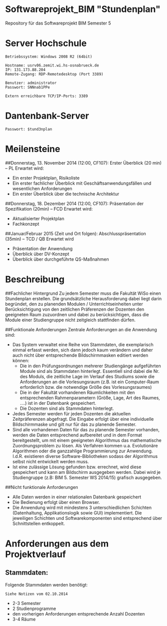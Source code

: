 Softwareprojekt_BIM "Stundenplan"
===================
Repository für das Softwareprojekt BIM Semester 5

Server Hochschule
================
	Betriebssystem: Windows 2008 R2 (64bit)

	Hostname: usrv06.zemit.wi.hs-osnabrueck.de
	IP: 131.173.88.204
	Remote-Zugang: RDP-Remotedesktop (Port 3389)

	Benutzer: administrator
	Passwort: SNNnab1PPe
	
	Extern erreichbare TCP/IP-Ports: 3389

Dantenbank-Server
=================
	Passwort: $tund3nplan
	
	
Meilensteine
=============
##Donnerstag, 13. November 2014 (12:00, CF107): Erster Überblick (20 min) – PL
Erwartet wird:
- Ein erster Projektplan, Risikoliste
- Ein erster fachlicher Überblick mit Geschäftsanwendungsfällen und wesentlichen Anforderungen
- Ein erster Überblick über die technische Architektur

##Donnerstag, 18. Dezember 2014 (12:00, CF107): Präsentation der Spezifikation (20min) – FCD
Erwartet wird:
- Aktualisierter Projektplan
- Fachkonzept

##Januar/Februar 2015 (Zeit und Ort folgen): Abschlusspräsentation (35min) – TCD / QB
Erwartet wird
- Präsentation der Anwendung
- Überblick über DV-Konzept
- Überblick über durchgeführte QS-Maßnahmen
 
Beschreibung
=============
##Fachlicher Hintergrund
Zu jedem Semester muss die Fakultät WiSo einen Stundenplan erstellen. Die grundsätzliche Herausforderung dabei liegt darin begründet, den zu planenden Modulen / Unterrichtseinheiten unter Berücksichtigung von den zeitlichen Präferenzen der Dozenten den geeigneten Raum zuzuordnen und dabei zu berücksichtigen, dass die Module einer Studiengruppe nicht zeitgleich stattfinden dürfen.

##Funktionale Anforderungen
Zentrale Anforderungen an die Anwendung sind:
- Das System verwaltet eine Reihe von Stammdaten, die exemplarisch einmal erfasst werden, sich dann jedoch kaum verändern und daher auch nicht über entsprechende Bildschirmmasken editiert werden können:
	- Die in den Prüfungsordnungen mehrerer Studiengänge aufgeführten Module sind als Stammdaten hinterlegt. Essentiell sind dabei 				 die Nr. des Moduls, die zeitliche Lage im Verlauf des Studiums sowie die Anforderungen an die Vorlesungsraum (z.B. ist ein Computer-Raum erforderlich bzw. die notwendige Größe des Vorlesungsraumes)
	- Die in der Fakultät vorhandenen Räumlichkeiten mit den entsprechenden Rahmenparametern (Größe, Lage, Art des Raumes, ....) ist in der Datenbank gespeichert.
	- Die Dozenten sind als Stammdaten hinterlegt.
- Jedes Semester werden für jeden Dozenten die aktuellen Zeitpräferenzen abgefragt. Die Eingabe erfolgt über eine individuelle Bildschirmmaske und gilt nur für das zu planende Semester.
- Sind alle vorhandenen Daten für das zu planende Semester vorhanden, werden die Daten entsprechend aufbereitet und in dem Format bereitgestellt, um mit einem geeigneten Algorithmus das mathematische Zuordnungsproblem zu lösen. Als Verfahren kommen u.a. Evolutionäre Algorithmen oder die ganzzahlige Programmierung zur Anwendung. I.d.R. existieren diverse Software-Bibliotheken sodass der Algorithmus selbst nicht entwickelt werden muss.
- Ist eine zulässige Lösung gefunden bzw. errechnet, wird diese gespeichert und kann am Bildschirm ausgegeben werden. Dabei wird je Studiengruppe (z.B: BIM 5. Semester WS 2014/15) grafisch ausgegeben.

##Nicht funktionale Anforderungen
- Alle Daten werden in einer relationalen Datenbank gespeichert
- Die Bedienung erfolgt über einen Browser.
- Die Anwendung wird mit mindestens 3 unterschiedlichen Schichten (Datenhaltung, Applikationslogik sowie GUI) implementiert. Die jeweiligen Schichten und Softwarekomponenten sind entsprechend über Schnittstellen entkoppelt.


Anforderungen aus dem Projektverlauf
===============
## Stammdaten:

Folgende Stammdaten werden benötigt:

	Siehe Notizen vom 02.10.2014
	
- 2-3 Semester
- 2 Studienprogramme 
- den vorherigen Anforderungen entsprechende Anzahl Dozenten
- 3-4 Räume
